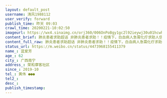 ```yaml
---
layout: default_post
username: 清风1988112
user_verify: forward
publish_time: 昨天 09:03
crawl_time: 20200221-10:02:50
imageurl: https://wx4.sinaimg.cn/orj360/006OnPoBgy1gc2l92ieywj30u01hcwhx.jpg,https://wx4.sinaimg.cn/orj360/006OnPoBgy1gc2l94zjkqj30u01hcgrk.jpg,https://wx2.sinaimg.cn/orj360/006OnPoBgy1gc2l96516oj31110rs0uu.jpg,https://wx2.sinaimg.cn/orj360/006OnPoBgy1gc2l991gtkj30u0140n3r.jpg
content_brief: 肺炎患者求助超话 非肺炎患者求助！！疫情下，白血病人急需化疗求助人信息：【姓名】蓝爱芳【年龄】62【所在城市】广西南宁【所在小区、社区】荣和摩客社区【患病时间】2019-10【联系方式】黄伟 ●●●【其他联系方式】（我父亲）黄利就 ●●●病情描述：我是病人儿子，我的母 ...全文
content_full_raw: 肺炎患者求助超话 非肺炎患者求助！！疫情下，白血病人急需化疗求助人信息：【姓名】蓝爱芳【年龄】62【所在城市】广西南宁【所在小区、社区】荣和摩客社区【患病时间】2019-10【联系方式】黄伟 ●●●【其他联系方式】（我父亲）黄利就 ●●●病情描述：我是病人儿子，我的母 ...全文
status_url: https://m.weibo.cn/status/4473968155411379
name_: 蓝爱芳
age_: 62
city_: 广西南宁
address_: 荣和摩客社区
since_: 2019-10
tel_: 黄伟 ●●●
tel2_: 
desc_: 
publish_timestamp: 
---
```

